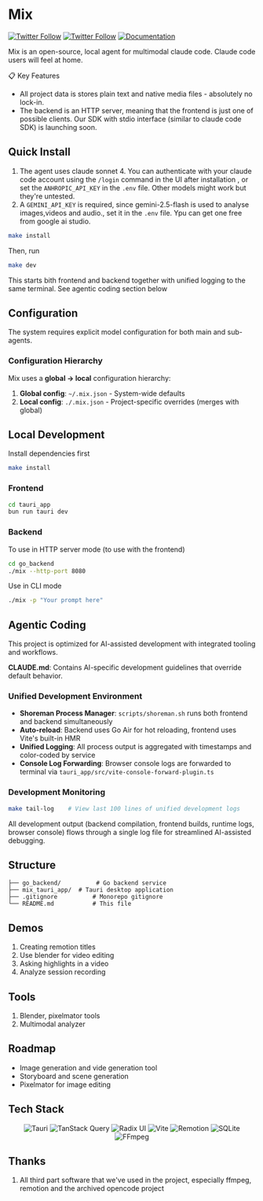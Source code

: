 # Mix

[![Twitter Follow](https://img.shields.io/twitter/follow/Sarath?style=social)](https://x.com/intent/user?screen_name=sarath_suresh_m)
[![Twitter Follow](https://img.shields.io/twitter/follow/Vaibhav?style=social)](https://x.com/intent/user?screen_name=Vaibhav30665241)
[![Documentation](https://img.shields.io/badge/Documentation-📕-blue)](https://recreate.run/docs/backend)

Mix is an open-source, local agent for multimodal claude code. Claude code users will feel at home.

📋 Key Features

- All project data is stores plain text and native media files - absolutely no lock-in.
- The backend is an HTTP server, meaning that the frontend is just one of possible clients. Our SDK with stdio interface (similar to claude code SDK) is launching soon.

## Quick Install

1. The agent uses claude sonnet 4. You can authenticate with your claude code account using the `/login` command in the UI after installation ,  or set the  `ANHROPIC_API_KEY` in the `.env` file. Other models might work but they're untested.
2. A `GEMINI_API_KEY`  is required, since gemini-2.5-flash is used to analyse images,videos and audio., set it in the `.env` file. Ypu can get one free from google ai studio.

```bash
make install
```

Then, run

```bash
make dev
```

This starts bith frontend and backend together with unified logging to the same terminal. See agentic coding section below

## Configuration

The system requires explicit model configuration for both main and sub-agents.

### Configuration Hierarchy

Mix uses a **global → local** configuration hierarchy:

1. **Global config**: `~/.mix.json` - System-wide defaults
2. **Local config**: `./.mix.json` - Project-specific overrides (merges with global)

## Local Development

Install dependencies first

```bash
make install
```

### Frontend

```bash
cd tauri_app
bun run tauri dev
```

### Backend

To use in HTTP server mode (to use with the frontend)

```bash
cd go_backend
./mix --http-port 8080
```

Use in CLI mode

```bash
./mix -p "Your prompt here"
```

## Agentic Coding

This project is optimized for AI-assisted development with integrated tooling and workflows.

**CLAUDE.md**: Contains AI-specific development guidelines that override default behavior.

### Unified Development Environment

- **Shoreman Process Manager**: `scripts/shoreman.sh` runs both frontend and backend simultaneously
- **Auto-reload**: Backend uses Go Air for hot reloading, frontend uses Vite's built-in HMR
- **Unified Logging**: All process output is aggregated with timestamps and color-coded by service
- **Console Log Forwarding**: Browser console logs are forwarded to terminal via `tauri_app/src/vite-console-forward-plugin.ts`

### Development Monitoring

```bash
make tail-log    # View last 100 lines of unified development logs
```

All development output (backend compilation, frontend builds, runtime logs, browser console) flows through a single log file for streamlined AI-assisted debugging.

## Structure

```
├── go_backend/          # Go backend service
├── mix_tauri_app/  # Tauri desktop application
├── .gitignore          # Monorepo gitignore
└── README.md           # This file
```

## Demos

1. Creating remotion titles
2. Use blender for video editing
3. Asking highlights in a video
4. Analyze session recording

## Tools

1. Blender, pixelmator tools
2. Multimodal analyzer

## Roadmap

- Image generation and vide generation tool
- Storyboard and scene generation
- Pixelmator for image editing

## Tech Stack

<p align="center">
  <img alt="Tauri" src="https://img.shields.io/badge/-Tauri-24C8DB?style=flat-square&logo=tauri&logoColor=white" />
  <img alt="TanStack Query" src="https://img.shields.io/badge/-TanStack%20Query-FF4154?style=flat-square&logo=react-query&logoColor=white" />
  <img alt="Radix UI" src="https://img.shields.io/badge/-Radix%20UI-161618?style=flat-square&logo=radix-ui&logoColor=white" />
  <img alt="Vite" src="https://img.shields.io/badge/-Vite-646CFF?style=flat-square&logo=vite&logoColor=white" />
  <img alt="Remotion" src="https://img.shields.io/badge/-Remotion-4338CA?style=flat-square&logo=data:image/svg+xml;base64,PHN2ZyB3aWR0aD0iMjQiIGhlaWdodD0iMjQiIHZpZXdCb3g9IjAgMCAyNCAyNCIgZmlsbD0ibm9uZSIgeG1sbnM9Imh0dHA6Ly93d3cudzMub3JnLzIwMDAvc3ZnIj4KPHBhdGggZD0iTTEyIDJMMTMuMDkgOC4yNkwyMCA5TDEzLjA5IDE1Ljc0TDEyIDIyTDEwLjkxIDE1Ljc0TDQgOUwxMC45MSA4LjI2TDEyIDJaIiBmaWxsPSJ3aGl0ZSIvPgo8L3N2Zz4K&logoColor=white" />
  <img alt="SQLite" src="https://img.shields.io/badge/-SQLite-003B57?style=flat-square&logo=sqlite&logoColor=white" />
  <img alt="FFmpeg" src="https://img.shields.io/badge/-FFmpeg-007808?style=flat-square&logo=ffmpeg&logoColor=white" />
</p>

## Thanks

1. All third part software that we've used in the project, especially ffmpeg, remotion and the archived opencode project
